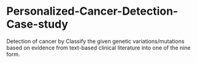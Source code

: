 # Personalized-Cancer-Detection-Case-study
Detection of cancer by Classify the given genetic variations/mutations based on evidence from text-based clinical literature into one of the nine form.
